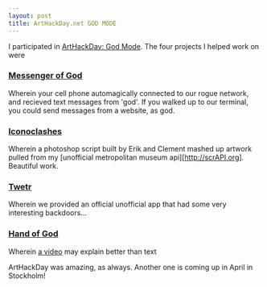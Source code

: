 ```yaml
---
layout: post
title: ArtHackDay.net GOD MODE
---
```


I participated in [ArtHackDay: God Mode][]. The four projects I helped work on were

 ### [Messenger of God](http://arthackday.net/god_mode/57/)

  Wherein your cell phone automagically connected to our rogue network, and recieved text messages from 'god'. If you walked up to our terminal, you could send messages from a website, as god.

 ### [Iconoclashes](http://iconoclashes.com)

  Wherein a photoshop script built by Erik and Clement mashed up artwork pulled from my [unofficial metropolitan museum api][http://scrAPI.org]. Beautiful work.

 ### [Twetr](http://arthackday.net/god_mode/65/)

  Wherein we provided an official unofficial app that had some very interesting backdoors...

 ### [Hand of God](http://arthackday.net/god_mode/45/)

   Wherein [a video](https://vine.co/v/bXDIriYizLE) may explain better than text

ArtHackDay was amazing, as always. Another one is coming up in April in Stockholm!

[ArtHackDay: God Mode]: http://arthackday.net/god_mode/